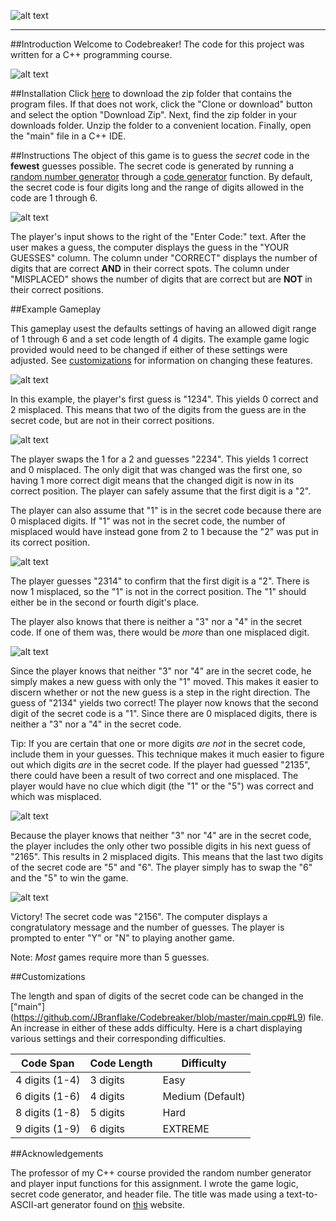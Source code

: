 ![alt text](http://i.imgur.com/b6TzVuR.jpg)
___

##Introduction
Welcome to Codebreaker! The code for this project was written for a C++ programming course.

![alt text](http://i.imgur.com/9WxVzoD.jpg)

##Installation
Click [here](https://github.com/JBranflake/Codebreaker/archive/master.zip) to download the zip folder that contains the program files. If that does not work, click the "Clone or download" button and select the option "Download Zip". Next, find the zip folder in your downloads folder. Unzip the folder to a convenient location. Finally, open the "main" file in a C++ IDE.

##Instructions
The object of this game is to guess the *secret* code in the **fewest** guesses possible. The secret code is generated by running a [random number generator](https://github.com/JBranflake/Codebreaker/blob/master/main.cpp#L151) through a [code generator](https://github.com/JBranflake/Codebreaker/blob/master/main.cpp#L139) function. By default, the secret code is four digits long and the range of digits allowed in the code are 1 through 6. 

![alt text](http://i.imgur.com/AJRivym.jpg)

The player's input shows to the right of the "Enter Code:" text. After the user makes a guess, the computer displays the guess in the "YOUR GUESSES" column. The column under "CORRECT" displays the number of digits that are correct **AND** in their correct spots. The column under "MISPLACED" shows the number of digits that are correct but are **NOT** in their correct positions.

##Example Gameplay

This gameplay usest the defaults settings of having an allowed digit range of 1 through 6 and a set code length of 4 digits. The example game logic provided would need to be changed if either of these settings were adjusted. See [customizations](https://github.com/JBranflake/Codebreaker/blob/master/README.md#customizations) for information on changing these features.

![alt text](http://i.imgur.com/zm1LqLd.jpg)

In this example, the player's first guess is "1234". This yields 0 correct and 2 misplaced. This means that two of the digits from the guess are in the secret code, but are not in their correct positions. 

![alt text](http://i.imgur.com/sIfAFtM.jpg)

The player swaps the 1 for a 2 and guesses "2234". This yields 1 correct and 0 misplaced. The only digit that was changed was the first one, so having 1 more correct digit means that the changed digit is now in its correct position. The player can safely assume that the first digit is a "2".

The player can also assume that "1" is in the secret code because there are 0 misplaced digits. If "1" was not in the secret code, the number of misplaced would have instead gone from 2 to 1 because the "2" was put in its correct position. 

![alt text](http://i.imgur.com/qrvRhZD.jpg?1)

The player guesses "2314" to confirm that the first digit is a "2". There is now 1 misplaced, so the "1" is not in the correct position. The "1" should either be in the second or fourth digit's place.

The player also knows that there is neither a "3" nor a "4" in the secret code. If one of them was, there would be *more* than one misplaced digit.

![alt text](http://i.imgur.com/xsgRKsO.jpg?1)

Since the player knows that neither "3" nor "4" are in the secret code, he simply makes a new guess with only the "1" moved. This makes it easier to discern whether or not the new guess is a step in the right direction. The guess of "2134" yields two correct! The player now knows that the second digit of the secret code is a "1". Since there are 0 misplaced digits, there is neither a "3" nor a "4" in the secret code. 

Tip: If you are certain that one or more digits *are not* in the secret code, include them in your guesses. This technique makes it much easier to figure out which digits *are* in the secret code. If the player had guessed "2135", there could have been a result of  two correct and one misplaced. The player would have no clue which digit (the "1" or the "5") was correct and which was misplaced.

![alt text](http://i.imgur.com/PrkpfRn.jpg)

Because the player knows that neither "3" nor "4" are in the secret code, the player includes the only other two possible digits in his next guess of "2165". This results in 2 misplaced digits. This means that the last two digits of the secret code are "5" and "6". The player simply has to swap the "6" and the "5" to win the game.

![alt text](http://i.imgur.com/nO3Un6i.jpg)

Victory! The secret code was "2156".  The computer displays a congratulatory message and the number of guesses. The player is prompted to enter "Y" or "N" to playing another game. 

Note: *Most* games require more than 5 guesses.

##Customizations

The length and span of digits of the secret code can be changed in the ["main"] (https://github.com/JBranflake/Codebreaker/blob/master/main.cpp#L9) file. An increase in either of these adds difficulty. Here is a chart displaying various settings and their corresponding difficulties.

| Code Span | Code Length | Difficulty|
|-----------|------------|------------
| 4 digits (1-4)  | 3 digits   | Easy       |
| 6 digits (1-6) | 4 digits   | Medium (Default)    |
| 8 digits (1-8)  | 5 digits   | Hard       |
| 9 digits (1-9)  | 6 digits   | EXTREME    |

##Acknowledgements

The professor of my C++ course provided the random number generator and player input functions for this assignment. I wrote the game logic, secret code generator, and header file. The title was made using a text-to-ASCII-art generator found on  [this](http://patorjk.com/software/taag/#p=display&f=ANSI%20Shadow&t=Type%20Something%20) website.
